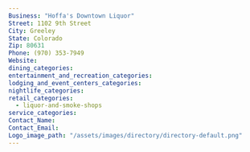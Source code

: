 ```yaml
---
Business: "Hoffa's Downtown Liquor"
Street: 1102 9th Street
City: Greeley
State: Colorado
Zip: 80631
Phone: (970) 353-7949
Website:
dining_categories:
entertainment_and_recreation_categories:
lodging_and_event_centers_categories:
nightlife_categories:
retail_categories:
  - liquor-and-smoke-shops
service_categories:
Contact_Name:
Contact_Email:
Logo_image_path: "/assets/images/directory/directory-default.png"
---
```



